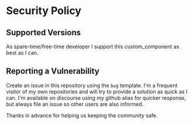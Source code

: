 # Security Policy

## Supported Versions

As spare-time/free-time developer I support this custom_component as best
as I can.

## Reporting a Vulnerability

Create an issue in this repository using the `bug` template. I'm a
frequent visitor of my own repositories and will try to provide a
solution as quick as I can. I'm available on discourse using my
github alias for quicker response, but always file an issue so other
users are also informed.

Thanks in advance for helping us keeping the community safe.
